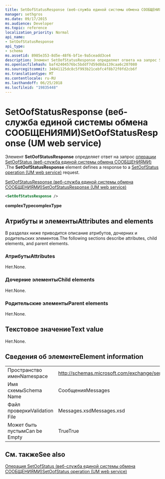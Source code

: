 ```yaml
---
title: SetOofStatusResponse (веб-служба единой системы обмена СООБЩЕНИЯМИ)
manager: sethgros
ms.date: 09/17/2015
ms.audience: Developer
ms.topic: reference
localization_priority: Normal
api_name:
- SetOofStatusResponse
api_type:
- schema
ms.assetid: 8985e353-8d5e-48f6-bf1e-9a5ceadd3ce4
description: Элемент SetOofStatusResponse определяет ответа на запрос SetOofStatus операции (веб-служба единой системы обмена СООБЩЕНИЯМИ).
ms.openlocfilehash: baf42404576bc5bddf7d59d8da139caa6c207080
ms.sourcegitcommit: 34041125dc8c5f993b21cebfc4f8b72f0fd2cb6f
ms.translationtype: MT
ms.contentlocale: ru-RU
ms.lasthandoff: 06/25/2018
ms.locfileid: "19835448"
---
```

# <a name="setoofstatusresponse-um-web-service"></a><span data-ttu-id="5c02e-103">SetOofStatusResponse (веб-служба единой системы обмена СООБЩЕНИЯМИ)</span><span class="sxs-lookup"><span data-stu-id="5c02e-103">SetOofStatusResponse (UM web service)</span></span>

<span data-ttu-id="5c02e-104">Элемент **SetOofStatusResponse** определяет ответ на запрос [операции SetOofStatus (веб-служба единой системы обмена СООБЩЕНИЯМИ)](setoofstatus-operation-um-web-service.md) .</span><span class="sxs-lookup"><span data-stu-id="5c02e-104">The **SetOofStatusResponse** element defines a response to a [SetOofStatus operation (UM web service)](setoofstatus-operation-um-web-service.md) request.</span></span> 
  
[<span data-ttu-id="5c02e-105">SetOofStatusResponse (веб-служба единой системы обмена СООБЩЕНИЯМИ)</span><span class="sxs-lookup"><span data-stu-id="5c02e-105">SetOofStatusResponse (UM web service)</span></span>](setoofstatusresponse-um-web-service.md)
  
```xml
<SetOofStatusResponse />
```

 <span data-ttu-id="5c02e-106">**complexType**</span><span class="sxs-lookup"><span data-stu-id="5c02e-106">**complexType**</span></span>
## <a name="attributes-and-elements"></a><span data-ttu-id="5c02e-107">Атрибуты и элементы</span><span class="sxs-lookup"><span data-stu-id="5c02e-107">Attributes and elements</span></span>

<span data-ttu-id="5c02e-108">В разделах ниже приводится описание атрибутов, дочерних и родительских элементов.</span><span class="sxs-lookup"><span data-stu-id="5c02e-108">The following sections describe attributes, child elements, and parent elements.</span></span>
  
### <a name="attributes"></a><span data-ttu-id="5c02e-109">Атрибуты</span><span class="sxs-lookup"><span data-stu-id="5c02e-109">Attributes</span></span>

<span data-ttu-id="5c02e-110">Нет.</span><span class="sxs-lookup"><span data-stu-id="5c02e-110">None.</span></span>
  
### <a name="child-elements"></a><span data-ttu-id="5c02e-111">Дочерние элементы</span><span class="sxs-lookup"><span data-stu-id="5c02e-111">Child elements</span></span>

<span data-ttu-id="5c02e-112">Нет.</span><span class="sxs-lookup"><span data-stu-id="5c02e-112">None.</span></span>
  
### <a name="parent-elements"></a><span data-ttu-id="5c02e-113">Родительские элементы</span><span class="sxs-lookup"><span data-stu-id="5c02e-113">Parent elements</span></span>

<span data-ttu-id="5c02e-114">Нет.</span><span class="sxs-lookup"><span data-stu-id="5c02e-114">None.</span></span>
  
## <a name="text-value"></a><span data-ttu-id="5c02e-115">Текстовое значение</span><span class="sxs-lookup"><span data-stu-id="5c02e-115">Text value</span></span>

<span data-ttu-id="5c02e-116">Нет.</span><span class="sxs-lookup"><span data-stu-id="5c02e-116">None.</span></span>
  
## <a name="element-information"></a><span data-ttu-id="5c02e-117">Сведения об элементе</span><span class="sxs-lookup"><span data-stu-id="5c02e-117">Element information</span></span>

|||
|:-----|:-----|
|<span data-ttu-id="5c02e-118">Пространство имен</span><span class="sxs-lookup"><span data-stu-id="5c02e-118">Namespace</span></span>  <br/> |http://schemas.microsoft.com/exchange/services/2006/messages  <br/> |
|<span data-ttu-id="5c02e-119">Имя схемы</span><span class="sxs-lookup"><span data-stu-id="5c02e-119">Schema Name</span></span>  <br/> |<span data-ttu-id="5c02e-120">Сообщения</span><span class="sxs-lookup"><span data-stu-id="5c02e-120">Messages</span></span>  <br/> |
|<span data-ttu-id="5c02e-121">Файл проверки</span><span class="sxs-lookup"><span data-stu-id="5c02e-121">Validation File</span></span>  <br/> |<span data-ttu-id="5c02e-122">Messages.xsd</span><span class="sxs-lookup"><span data-stu-id="5c02e-122">Messages.xsd</span></span>  <br/> |
|<span data-ttu-id="5c02e-123">Может быть пустым</span><span class="sxs-lookup"><span data-stu-id="5c02e-123">Can be Empty</span></span>  <br/> |<span data-ttu-id="5c02e-124">True</span><span class="sxs-lookup"><span data-stu-id="5c02e-124">True</span></span>  <br/> |
   
## <a name="see-also"></a><span data-ttu-id="5c02e-125">См. также</span><span class="sxs-lookup"><span data-stu-id="5c02e-125">See also</span></span>



[<span data-ttu-id="5c02e-126">Операция SetOofStatus (веб-служба единой системы обмена СООБЩЕНИЯМИ)</span><span class="sxs-lookup"><span data-stu-id="5c02e-126">SetOofStatus operation (UM web service)</span></span>](setoofstatus-operation-um-web-service.md)


